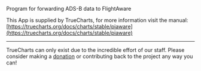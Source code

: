 Program for forwarding ADS-B data to FlightAware

This App is supplied by TrueCharts, for more information visit the manual: [https://truecharts.org/docs/charts/stable/piaware](https://truecharts.org/docs/charts/stable/piaware)

---

TrueCharts can only exist due to the incredible effort of our staff.
Please consider making a [donation](https://truecharts.org/docs/about/sponsor) or contributing back to the project any way you can!
